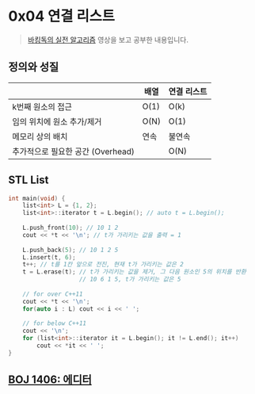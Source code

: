# 0x04 연결 리스트

> [바킹독의 실전 알고리즘](https://www.youtube.com/playlist?list=PLtqbFd2VIQv4O6D6l9HcD732hdrnYb6CY) 영상을 보고 공부한 내용입니다.

## 정의와 성질

|   | 배열 | 연결 리스트 |
|---|----|--------|
|k번째 원소의 접근| O(1) | O(k)   |
|임의 위치에 원소 추가/제거| O(N) | O(1)   |
|메모리 상의 배치| 연속 | 불연속 |
|추가적으로 필요한 공간 (Overhead) | | O(N) |

## STL List

```c++
int main(void) {
    list<int> L = {1, 2};
    list<int>::iterator t = L.begin(); // auto t = L.begin();
    
    L.push_front(10); // 10 1 2
    cout << *t << '\n'; // t가 가리키는 값을 출력 = 1
    
    L.push_back(5); // 10 1 2 5
    L.insert(t, 6);
    t++; // t를 1칸 앞으로 전진, 현재 t가 가리키는 값은 2
    t = L.erase(t); // t가 가리키는 값을 제거, 그 다음 원소인 5의 위치를 반환
                    // 10 6 1 5, t가 가리키는 값은 5
    
    // for over C++11
    cout << *t << '\n';
    for(auto i : L) cout << i << ' ';
    
    // for below C++11
    cout << '\n';
    for (list<int>::iterator it = L.begin(); it != L.end(); it++)
        cout << *it << ' ';
}
```

## [BOJ 1406: 에디터](./boj_1406.cpp)